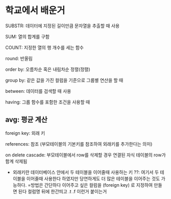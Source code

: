 # 학교에서 배운거
SUBSTR: 데이터에 지정된 길이만큼 문자열을 추출할 때 사용

SUM: 열의 합계를 구함

COUNT: 지정한 열의 행 개수를 세는 함수

round: 반올림

order by: 오름차순 혹은 내림차순 정렬(정렬)

group by: 같은 값을 가진 컬럼을 기준으로 그룹별 연산을 할 때

between: 데이터를 검색할 때 사용

having: 그룹 함수를 포함한 조건을 사용할 때

avg: 평균 계산
-------------------------------
foreign key: 외래 키

references: 참조 (부모테이블의 기본키를 참조하여 외래키를 추가한다는 의미)

on delete cascade: 부모테이블에서 row를 삭제할 경우 연결된 자식 테이블의 row가 함계 삭제됨

* 외래키란 
데이터베이스 안에서 두 테이블을 이어줄때 사용하는 키
??: 여기서 두 테이블을 이어줄때 사용한다 하였지만 당연하게도 더 많은 테이블을 이어주는 것도 가능하다.
=방법은 간단하다 이어주고 싶은 컬럼을 (foreign key) 로 지정하여 만들면 된다
컬럼명 뒤에 한간띄고 .t .f 이런거  붙이는거

